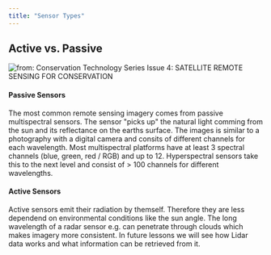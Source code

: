 ```yaml
---
title: "Sensor Types"
---
```



## Active vs. Passive

![from: Conservation Technology Series Issue 4: SATELLITE REMOTE SENSING FOR CONSERVATION](https://www.researchgate.net/profile/Aurelie_Shapiro/publication/324537528/figure/fig3/AS:631598739365924@1527596282701/The-difference-between-four-major-types-of-remote-sensors-passive-sensors.png)


#### Passive Sensors

The most common remote sensing imagery comes from passive multispectral sensors. The sensor "picks up" the natural light comming from the
sun and its reflectance on the earths surface.
The images is similar to a photography with a digital camera and consits of different channels for each wavelength.
Most multispectral platforms have at least 3 spectral channels (blue, green, red / RGB) and up to 12. 
Hyperspectral sensors take this to the next level and consist of > 100 channels for different wavelengths.


#### Active Sensors

Active sensors emit their radiation by themself. Therefore they are less dependend on environmental conditions like the sun angle.
The long wavelength of a radar sensor e.g. can penetrate through clouds which makes imagery more consistent.
In future lessons we will see how Lidar data works and what information can be retrieved from it.

